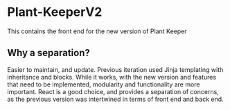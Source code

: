 # Plant-KeeperV2
This contains the front end for the new version of Plant Keeper

## Why a separation?
Easier to maintain, and update.  Previous iteration used Jinja templating with inheritance and blocks.  While it works, with the new version and features that need to be implemented, modularity and functionality are more important.  React is a good choice, and provides a separation of concerns, as the previous version was intertwined in terms of front end and back end.
